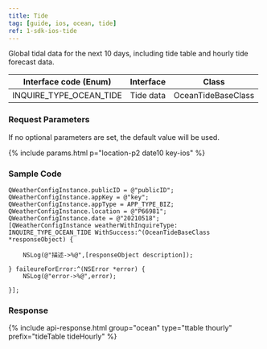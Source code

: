 ```yaml
---
title: Tide
tag: [guide, ios, ocean, tide]
ref: 1-sdk-ios-tide
---
```


Global tidal data for the next 10 days, including tide table and hourly tide forecast data.

| Interface code (Enum)         | Interface     | Class             |
| ----------------------- | ---- | ------------------ |
| INQUIRE_TYPE_OCEAN_TIDE | Tide data | OceanTideBaseClass |

### Request Parameters

If no optional parameters are set, the default value will be used.

{% include params.html p="location-p2 date10 key-ios" %}

### Sample Code

```objc
QWeatherConfigInstance.publicID = @"publicID";
QWeatherConfigInstance.appKey = @"key";
QWeatherConfigInstance.appType = APP_TYPE_BIZ;    
QWeatherConfigInstance.location = @"P66981";
QWeatherConfigInstance.date = @"20210518";
[QWeatherConfigInstance weatherWithInquireType: INQUIRE_TYPE_OCEAN_TIDE WithSuccess:^(OceanTideBaseClass  *responseObject) {
        
    NSLog(@"描述->%@",[responseObject description]);
        
} faileureForError:^(NSError *error) {
    NSLog(@"error->%@",error);
        
}];
```

### Response

{% include api-response.html group="ocean" type="ttable thourly" prefix="tideTable tideHourly" %}

